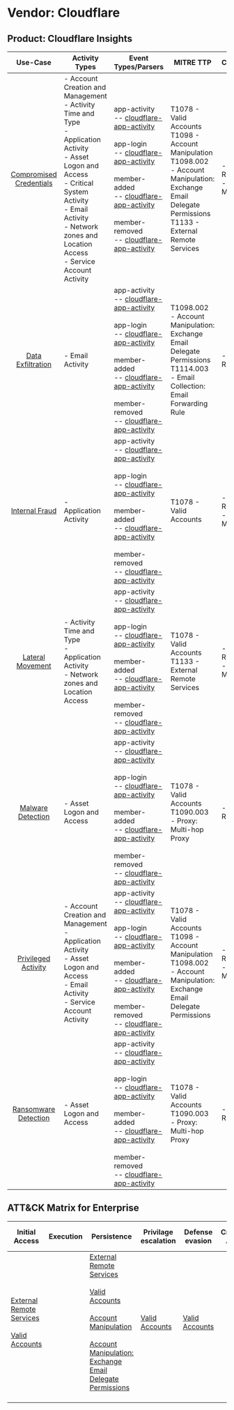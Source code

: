 Vendor: Cloudflare
==================
Product: Cloudflare Insights
----------------------------
|                                 Use-Case                                  | Activity Types                                                                                                                                                                                                                              | Event Types/Parsers                                                                                                                                                                                                                                                                                                                                                                                                                     | MITRE TTP                                                                                                                                                               | Content                    |
|:-------------------------------------------------------------------------:| ------------------------------------------------------------------------------------------------------------------------------------------------------------------------------------------------------------------------------------------- | --------------------------------------------------------------------------------------------------------------------------------------------------------------------------------------------------------------------------------------------------------------------------------------------------------------------------------------------------------------------------------------------------------------------------------------- | ----------------------------------------------------------------------------------------------------------------------------------------------------------------------- | -------------------------- |
| [Compromised Credentials](../UseCases/usecase_compromised_credentials.md) | - Account Creation and Management<br>- Activity Time  and Type<br>- Application Activity<br>- Asset Logon and Access<br>- Critical System Activity<br>- Email Activity<br>- Network zones and Location Access<br>- Service Account Activity |  app-activity<br> -- [cloudflare-app-activity](../Parsers/parserContent_cloudflare-app-activity.md)<br><br> app-login<br> -- [cloudflare-app-activity](../Parsers/parserContent_cloudflare-app-activity.md)<br><br> member-added<br> -- [cloudflare-app-activity](../Parsers/parserContent_cloudflare-app-activity.md)<br><br> member-removed<br> -- [cloudflare-app-activity](../Parsers/parserContent_cloudflare-app-activity.md)<br> | T1078 - Valid Accounts<br>T1098 - Account Manipulation<br>T1098.002 - Account Manipulation: Exchange Email Delegate Permissions<br>T1133 - External Remote Services<br> |  - 42 Rules<br> - 6 Models |
|       [Data Exfiltration](../UseCases/usecase_data_exfiltration.md)       | - Email Activity                                                                                                                                                                                                                            |  app-activity<br> -- [cloudflare-app-activity](../Parsers/parserContent_cloudflare-app-activity.md)<br><br> app-login<br> -- [cloudflare-app-activity](../Parsers/parserContent_cloudflare-app-activity.md)<br><br> member-added<br> -- [cloudflare-app-activity](../Parsers/parserContent_cloudflare-app-activity.md)<br><br> member-removed<br> -- [cloudflare-app-activity](../Parsers/parserContent_cloudflare-app-activity.md)<br> | T1098.002 - Account Manipulation: Exchange Email Delegate Permissions<br>T1114.003 - Email Collection: Email Forwarding Rule<br>                                        |  - 3 Rules<br>             |
|          [Internal Fraud](../UseCases/usecase_internal_fraud.md)          | - Application Activity                                                                                                                                                                                                                      |  app-activity<br> -- [cloudflare-app-activity](../Parsers/parserContent_cloudflare-app-activity.md)<br><br> app-login<br> -- [cloudflare-app-activity](../Parsers/parserContent_cloudflare-app-activity.md)<br><br> member-added<br> -- [cloudflare-app-activity](../Parsers/parserContent_cloudflare-app-activity.md)<br><br> member-removed<br> -- [cloudflare-app-activity](../Parsers/parserContent_cloudflare-app-activity.md)<br> | T1078 - Valid Accounts<br>                                                                                                                                              |  - 13 Rules<br> - 1 Models |
|        [Lateral Movement](../UseCases/usecase_lateral_movement.md)        | - Activity Time  and Type<br>- Application Activity<br>- Network zones and Location Access                                                                                                                                                  |  app-activity<br> -- [cloudflare-app-activity](../Parsers/parserContent_cloudflare-app-activity.md)<br><br> app-login<br> -- [cloudflare-app-activity](../Parsers/parserContent_cloudflare-app-activity.md)<br><br> member-added<br> -- [cloudflare-app-activity](../Parsers/parserContent_cloudflare-app-activity.md)<br><br> member-removed<br> -- [cloudflare-app-activity](../Parsers/parserContent_cloudflare-app-activity.md)<br> | T1078 - Valid Accounts<br>T1133 - External Remote Services<br>                                                                                                          |  - 6 Rules<br> - 1 Models  |
|       [Malware Detection](../UseCases/usecase_malware_detection.md)       | - Asset Logon and Access                                                                                                                                                                                                                    |  app-activity<br> -- [cloudflare-app-activity](../Parsers/parserContent_cloudflare-app-activity.md)<br><br> app-login<br> -- [cloudflare-app-activity](../Parsers/parserContent_cloudflare-app-activity.md)<br><br> member-added<br> -- [cloudflare-app-activity](../Parsers/parserContent_cloudflare-app-activity.md)<br><br> member-removed<br> -- [cloudflare-app-activity](../Parsers/parserContent_cloudflare-app-activity.md)<br> | T1078 - Valid Accounts<br>T1090.003 - Proxy: Multi-hop Proxy<br>                                                                                                        |  - 3 Rules<br>             |
|     [Privileged Activity](../UseCases/usecase_privileged_activity.md)     | - Account Creation and Management<br>- Application Activity<br>- Asset Logon and Access<br>- Email Activity<br>- Service Account Activity                                                                                                   |  app-activity<br> -- [cloudflare-app-activity](../Parsers/parserContent_cloudflare-app-activity.md)<br><br> app-login<br> -- [cloudflare-app-activity](../Parsers/parserContent_cloudflare-app-activity.md)<br><br> member-added<br> -- [cloudflare-app-activity](../Parsers/parserContent_cloudflare-app-activity.md)<br><br> member-removed<br> -- [cloudflare-app-activity](../Parsers/parserContent_cloudflare-app-activity.md)<br> | T1078 - Valid Accounts<br>T1098 - Account Manipulation<br>T1098.002 - Account Manipulation: Exchange Email Delegate Permissions<br>                                     |  - 15 Rules<br> - 6 Models |
|    [Ransomware Detection](../UseCases/usecase_ransomware_detection.md)    | - Asset Logon and Access                                                                                                                                                                                                                    |  app-activity<br> -- [cloudflare-app-activity](../Parsers/parserContent_cloudflare-app-activity.md)<br><br> app-login<br> -- [cloudflare-app-activity](../Parsers/parserContent_cloudflare-app-activity.md)<br><br> member-added<br> -- [cloudflare-app-activity](../Parsers/parserContent_cloudflare-app-activity.md)<br><br> member-removed<br> -- [cloudflare-app-activity](../Parsers/parserContent_cloudflare-app-activity.md)<br> | T1078 - Valid Accounts<br>T1090.003 - Proxy: Multi-hop Proxy<br>                                                                                                        |  - 3 Rules<br>             |

ATT&CK Matrix for Enterprise
----------------------------
| Initial Access                                                                                                                                   | Execution | Persistence                                                                                                                                                                                                                                                                                                                                 | Privilage escalation                                                | Defense evasion                                                     | Credential Access | Discovery | Lateral Movement | Collection                                                                                                                                                            | Command and Control                                                                                                                       | Exfiltration | Impact |
| ------------------------------------------------------------------------------------------------------------------------------------------------ | --------- | ------------------------------------------------------------------------------------------------------------------------------------------------------------------------------------------------------------------------------------------------------------------------------------------------------------------------------------------- | ------------------------------------------------------------------- | ------------------------------------------------------------------- | ----------------- | --------- | ---------------- | --------------------------------------------------------------------------------------------------------------------------------------------------------------------- | ----------------------------------------------------------------------------------------------------------------------------------------- | ------------ | ------ |
| [External Remote Services](https://attack.mitre.org/techniques/T1133)<br><br>[Valid Accounts](https://attack.mitre.org/techniques/T1078)<br><br> |           | [External Remote Services](https://attack.mitre.org/techniques/T1133)<br><br>[Valid Accounts](https://attack.mitre.org/techniques/T1078)<br><br>[Account Manipulation](https://attack.mitre.org/techniques/T1098)<br><br>[Account Manipulation: Exchange Email Delegate Permissions](https://attack.mitre.org/techniques/T1098/002)<br><br> | [Valid Accounts](https://attack.mitre.org/techniques/T1078)<br><br> | [Valid Accounts](https://attack.mitre.org/techniques/T1078)<br><br> |                   |           |                  | [Email Collection](https://attack.mitre.org/techniques/T1114)<br><br>[Email Collection: Email Forwarding Rule](https://attack.mitre.org/techniques/T1114/003)<br><br> | [Proxy: Multi-hop Proxy](https://attack.mitre.org/techniques/T1090/003)<br><br>[Proxy](https://attack.mitre.org/techniques/T1090)<br><br> |              |        |